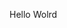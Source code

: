 Hello Wolrd





























































































































































































































































































































































































































































































































































































































































































































































































































































































































































































































































































































































































































































































































































































































































































































































































































































































































































































































